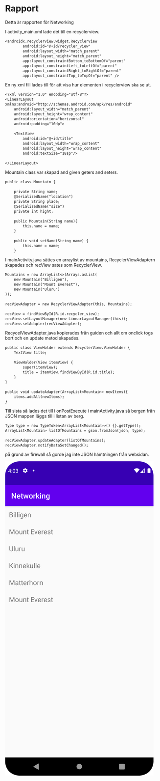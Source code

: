 
# Rapport

Detta är rapporten för Networking

I activity_main.xml lade det till en recyclerview.
```
<androidx.recyclerview.widget.RecyclerView
        android:id="@+id/recycler_view"
        android:layout_width="match_parent"
        android:layout_height="match_parent"
        app:layout_constraintBottom_toBottomOf="parent"
        app:layout_constraintLeft_toLeftOf="parent"
        app:layout_constraintRight_toRightOf="parent"
        app:layout_constraintTop_toTopOf="parent" />
```

En ny xml fill lades till för att visa hur elementen i recyclerview ska se ut.
```
<?xml version="1.0" encoding="utf-8"?>
<LinearLayout xmlns:android="http://schemas.android.com/apk/res/android"
    android:layout_width="match_parent"
    android:layout_height="wrap_content"
    android:orientation="horizontal"
    android:padding="10dp">

    <TextView
        android:id="@+id/title"
        android:layout_width="wrap_content"
        android:layout_height="wrap_content"
        android:textSize="18sp"/>

</LinearLayout>
```

Mountain class var skapad and given geters and seters.
```
public class Mountain {

    private String name;
    @SerializedName("location")
    private String place;
    @SerializedName("size")
    private int hight;

    public Mountain(String name){
        this.name = name;
    }

    public void setName(String name) {
        this.name = name;
    }
```

I mainActivity.java sättes en arraylist av mountains, RecyclerViewAdaptern skapades
och recView sates som RecyclerView.
```
Mountains = new ArrayList<>(Arrays.asList(
    new Mountain("Billigen"),
    new Mountain("Mount Everest"),
    new Mountain("Uluru")
));

recViewAdapter = new RecyclerViewAdapter(this, Mountains);

recView = findViewById(R.id.recycler_view);
recView.setLayoutManager(new LinearLayoutManager(this));
recView.setAdapter(recViewAdapter);
```

RecycelViewAdapter.java kopierades från guiden och allt om onclick togs bort
och en update metod skapades.
```
public class ViewHolder extends RecyclerView.ViewHolder {
    TextView title;

    ViewHolder(View itemView) {
        super(itemView);
        title = itemView.findViewById(R.id.title);
    }
}

public void updateAdapter(ArrayList<Mountain> newItems){
    items.addAll(newItems);
}

```

Till sista så lades det till i onPostExecute i mainActivity.java så bergen från JSON mappen 
läggs till i listan av berg.
```
Type type = new TypeToken<ArrayList<Mountain>>() {}.getType();
ArrayList<Mountain> listOfMountains = gson.fromJson(json, type);

recViewAdapter.updateAdapter(listOfMountains);
recViewAdapter.notifyDataSetChanged();
```

på grund av firewall så gorde jag inte JSON hämtningen från websidan.

![](Screenshot_Networking.png)
